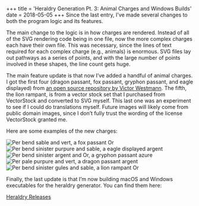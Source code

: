 +++
title = 'Heraldry Generation Pt. 3: Animal Charges and Windows Builds'
date = 2018-05-05
+++
Since the last entry, I’ve made several changes to both the program logic and its features.

The main change to the logic is in how charges are rendered. Instead of all of the SVG rendering code being in one file, now the more complex charges each have their own file. This was necessary, since the lines of text required for each complex charge (e.g., animals) is enormous. SVG files lay out pathways as a series of points, and with the large number of points involved in these shapes, the line count gets huge.

The main feature update is that now I’ve added a handful of animal charges. I got the first four (dragon passant, fox passant, gryphon passant, and eagle displayed) from [an open source repository by Victor Westmann](https://github.com/victorwestmann/Heraldry). The fifth, the lion rampant, is from a vector stock set that I purchased from VectorStock and converted to SVG myself. This last one was an experiment to see if I could do translations myself. Future images will likely come from public domain images, since I don’t fully trust the wording of the license VectorStock granted me.

Here are some examples of the new charges:

![Per bend sable and vert, a fox passant Or](/heraldry-pt-3/fox-device.svg) ![Per bend sinister purpure and sable, a eagle displayed argent](/heraldry-pt-3/eagle-device.svg) ![Per bend sinister argent and Or, a gryphon passant azure](/heraldry-pt-3/gryphon-device.svg) ![Per pale purpure and vert, a dragon passant argent](/heraldry-pt-3/dragon-device.svg) ![Per bend sinister gules and sable, a lion rampant Or](/heraldry-pt-3/lion-device.svg)

Finally, the last update is that I’m now building macOS and Windows executables for the heraldry generator. You can find them here:

[Heraldry Releases](https://github.com/ironarachne/heraldry/releases)